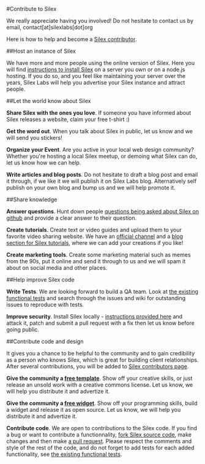 #Contribute to Silex

We really appreciate having you involved! Do not hesitate to contact us by email, contact[at]silexlabs[dot]org

Here is how to help and become a [Silex contributor](https://github.com/silexlabs/Silex/blob/master/contributors.md).

##Host an instance of Silex

We have more and more people using the online version of Silex. Here you will find [instructions to install Silex](https://github.com/silexlabs/Silex) on a server you own or on a node.js hosting. If you do so, and you feel like maintaining your server over the years, Silex Labs will help you advertise your Silex instance and attract people.

##Let the world know about Silex

**Share Silex with the ones you love**. If someone you have informed about Silex releases a website, claim your free t-shirt :)

**Get the word out**. When you talk about Silex in public, let us know and we will send you stickers!

**Organize your Event**. Are you active in your local web design community? Whether you're hosting a local Silex meetup, or demoing what Silex can do, let us know how we can help.

**Write articles and blog posts**. Do not hesitate to draft a blog post and email it through, if we like it we will publish it on Silex Labs blog. Alternatively self publish on your own blog and bump us and we will help promote it.

##Share knowledge

**Answer questions**. Hunt down people [questions being asked about Silex on github](https://github.com/silexlabs/Silex/issues?labels=question&state=open) and provide a clear answer to their question.

**Create tutorials**. Create text or video guides and upload them to your favorite video sharing website. We have an [official channel]() and a [blog section for Silex tutorials](), where we can add your creations if you like!

**Create marketing tools**. Create some marketing material such as memes from the 90s, put it online and send it through to us and we will spam it about on social media and other places.

##Help improve Silex code

**Write Tests**. We are looking forward to build a QA team. Look at [the existing functional tests](https://github.com/silexlabs/Silex/tree/master/test/functional) and search through the issues and wiki for outstanding issues to reproduce with tests.

**Improve security**. Install Silex locally - [instructions provided here](https://github.com/silexlabs/Silex) and attack it, patch and submit a pull request with a fix then let us know before going public.

##Contribute code and design

It gives you a chance to be helpful to the community and to gain credibility as a person who knows Silex, which is great for building client relationships. After several contributions, you will be added to [Silex contributors page](https://github.com/silexlabs/Silex/blob/master/contributors.md).

**Give the community a [free template](https://github.com/silexlabs/Silex/issues?labels=template&state=open)**. Show off your creative skills, or just release an unsold work with a creative commons license. Let us know, we will help you distribute it and advertize it.

**Give the community a [free widget](https://github.com/silexlabs/Silex/issues?labels=widget&state=open)**. Show off your programming skills, build a widget and release it as open source. Let us know, we will help you distribute it and advertize it.

**Contribute code**. We are open to contributions to the Silex code. If you find a bug or want to contribute a functionnality, [fork Silex source code](https://github.com/silexlabs/Silex/), make changes and then make [a pull request](https://help.github.com/articles/using-pull-requests). Please respect the comments and style of the rest of the code, and do not forget to add tests for each added functionality, see [the existing functional tests](https://github.com/silexlabs/Silex/tree/master/test/functional).



